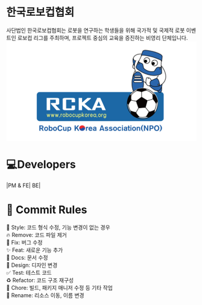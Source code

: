 # 한국로보컵협회
사단법인 한국로보컵협회는 로봇을 연구하는 학생들을 위해 국가적 및 국제적 로봇 이벤트인 로보컵 리그를 주최하며, 프로젝트 중심의 교육을 증진하는 비영리 단체입니다.  
![poster](./readme/rcka-banner.jpg)
# 💻Developers
|PM & FE| BE|
# 🎯 Commit Rules  
🎨 Style: 코드 형식 수정, 기능 변경이 없는 경우  
🔥 Remove: 코드 파일 제거  
🐛 Fix: 버그 수정  
✨ Feat: 새로운 기능 추가  
📝 Docs: 문서 수정  
💄 Design: 디자인 변경  
✅ Test: 테스트 코드  
♻️ Refactor: 코드 구조 재구성  
🔧 Chore: 빌드, 패키지 매니저 수정 등 기타 작업  
🚚 Rename: 리소스 이동, 이름 변경

